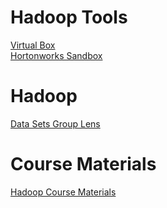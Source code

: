 # Hadoop Tools
[Virtual Box](https://www.virtualbox.org/wiki/Downloads)\
[Hortonworks Sandbox](https://www.cloudera.com/downloads/hortonworks-sandbox.html)

# Hadoop
[Data Sets Group Lens](https://grouplens.org/datasets/movielens/)

# Course Materials
[Hadoop Course Materials](https://sundog-education.com/hadoop-materials/)
